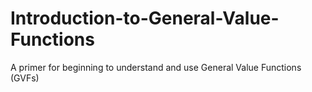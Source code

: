 # Introduction-to-General-Value-Functions
A primer for beginning to understand and use General Value Functions (GVFs)
